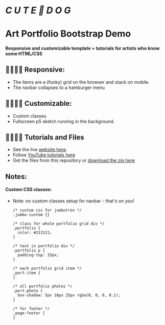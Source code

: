 # *C U T E 🐾 D O G*
# Art Portfolio Bootstrap Demo

#### Responsive and customizable template + tutorials for artists who know some HTML/CSS

## 🦴🦴🦴🦴 Responsive:
* The items are a (funky) grid on the browser and stack on mobile.
* The navbar collapses to a hamburger menu


## 🦴🦴🦴🦴 Customizable:
* Custom classes
* Fullscreen p5 sketch running in the background.


## 🦴🦴🦴🦴 Tutorials and Files

* See the live [website here](https://larkvcr.com/cute-dog/).
* Follow [YouTube tutorials here](https://www.youtube.com/playlist?list=PLT6L9mOkCXcPAcVwh9esKt3-hZ3baeEH6)
* Get the files from this repository or [download the zip here](https://larkvcr.com/cute-dog/bootstrap-demo.zip)


## Notes:

#### Custom CSS classes:

* Note: no custom classes setup for navbar - that's on you!

      /* custom css for jumbotron */
      .jumbo-custom {}

      /* class for whole portfolio grid div */
      .portfolio {
        color: #212121;
      }

      /* text in portfolio div */
      .portfolio p {
        padding-top: 15px;
      }

      /* each portfolio grid item */
      .port-item {
      }

      /* all portfolio photos */
      .port-photo {
        box-shadow: 5px 10px 25px rgba(0, 0, 0, 0.1);
      }

      /* for footer */
      .page-footer {
      }
